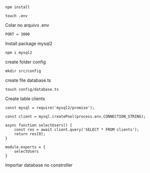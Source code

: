 ```
npm install
```
```
touch .env
```
Colar no arquivo .env
```
PORT = 3000
```
Install package mysql2
```
npm i mysql2
```
create folder config
```
mkdir src/config
```
create file database.ts
```
touch config/database.ts
```

Create table clients


```
const mysql = require('mysql2/promise');
 
const client = mysql.createPool(process.env.CONNECTION_STRING);

async function selectUsers() {
    const res = await client.query('SELECT * FROM clients');
    return res[0];
}

module.exports = {
    selectUsers
}
```

Importar database no constroller